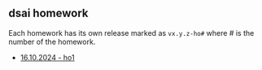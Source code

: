 ## dsai homework

Each homework has its own release marked as `vx.y.z-ho#` where # is the number of the homework.

- [16.10.2024 - ho1](https://github.com/Flokkq/dsai_24-25/releases/tag/v0.1.0-ho1)
